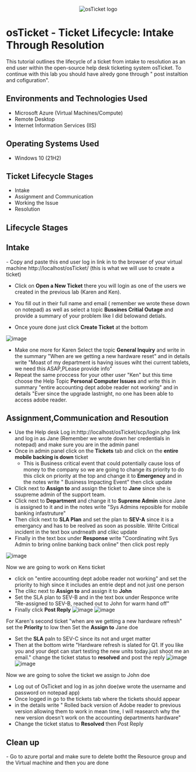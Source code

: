 <p align="center">
<img src="https://i.imgur.com/Clzj7Xs.png" alt="osTicket logo"/>
</p>

<h1>osTicket - Ticket Lifecycle: Intake Through Resolution</h1>
This tutorial outlines the lifecycle of a ticket from intake to resolution as an end user within the open-source help desk ticketing system osTicket. To continue with this lab you should have alredy gone through " post instaltion and cofiguration". <br />



<h2>Environments and Technologies Used</h2>

- Microsoft Azure (Virtual Machines/Compute)
- Remote Desktop
- Internet Information Services (IIS)

<h2>Operating Systems Used </h2>

- Windows 10</b> (21H2)

<h2>Ticket Lifecycle Stages</h2>

- Intake
- Assignment and Communication
- Working the Issue
- Resolution

<h2>Lifecycle Stages</h2>
  
  <p>
  
   <h2>Intake</h2>
  - Copy and paste this end user log in link in to the browser of your virtual machine http://localhost/osTicket/ (this is what we will use to create a ticket)
  
  - Click on **Open a New Ticket** there you will login as one of the users we created in the previous lab (Karen and Ken).
 
  - You fill out in their full name and email ( remember we wrote these down on notepad) as well as select a topic **Bussines Critial Outage** and provide a summary of your problem like I did belowand detials.
  
  - Once youre done just click **Create Ticket** at the bottom
       
  ![image](https://github.com/Andrea-Decasenave/ticket-lifecycle/assets/150068516/aaecf06d-83fd-455d-a81c-a71a48c55567)
  
- Make one more for Karen Select the topic **General Inquiry** and write in the summary "When are we getting a new hardware reset" and in details write "Moast of my department is having issues wiht thei current tablets, we need this ASAP,PLease provide info" 
- Repeat the same proccess for your other user "Ken" but this time choose the Help Topic **Personal Computer Issues** and write this in summary "entire accounting dept adobe reader not working" and in details "Ever since the upgrade lastnight, no one has been able to access adobe reader.

  
<h2>Assignment,Communication and Resoution</h2>

- Use the Help desk Log in:http://localhost/osTicket/scp/login.php link and log in as Jane (Remember we wrote down her credentials in notepad) and make sure you are in the admin panel
- Once in admin panel click on the **Tickets** tab and click on the **entire mobile backing is down** ticket
   - This is Business critical event that could potentially cause loss of money to the company so we are going to change its priority to do this click on priority at the top and change it to **Emergency** and in the notes write " Business Impacting Event" then click update
- Click next to **Assign to** and assign the ticket to **Jane** since she is ssupreme admin of the support team.
- Click next to **Department** and change it to **Supreme Admin** since Jane is assigned to it and in the notes write "Sys Admins reposible for mobile banking infastruture"
- Then click next to **SLA Plan** and set the plan to **SEV-A** since it is a emergancy and has to be reolved as soon as possible. Write Critical incident in the text box undrneath and clikc update
- Finally in the text box under **Response** write "Coordinating wiht Sys Admin to bring online banking back online" then click post reply

![image](https://github.com/Andrea-Decasenave/ticket-lifecycle/assets/150068516/43fd6e92-ca29-42bf-a68c-c99f20fc271e)

  Now we are going to work on Kens ticket
  - click on "entire accounting dept adobe reader not working"  and set the priority to high since it includes an entrie dept and not just one person
  - The clikc next to **Assign to** and assign it to **John**
  - Set the SLA plan to SEV-B and in the text box under Responce write "Re-assigned to SEV-B, reached out to John for warm hand off"
  - Finally click **Post Reply**
![image](https://github.com/Andrea-Decasenave/ticket-lifecycle/assets/150068516/1b814dd2-e680-4dcf-b07e-23a7801c1bad)
![image](https://github.com/Andrea-Decasenave/ticket-lifecycle/assets/150068516/5f8951f2-5ba7-4404-b60c-26dff9d65cb6)


  
  
  
  
  
  For Karen's second ticket "when are we getting a new hardware refresh" set the **Priority** to low then Set the **Assign to** Jane doe
- Set the **SLA** paln to SEV-C since its not and urget matter
- Then at the bottom wirte "Hardware refresh is slated for Q1. If you like you and your dept can start testing the new units today.just shoot me an email." change the ticket status to **resolved** and post the reply
![image](https://github.com/Andrea-Decasenave/ticket-lifecycle/assets/150068516/2887c2e4-9ee9-47ce-9df0-43843a7e966e)
![image](https://github.com/Andrea-Decasenave/ticket-lifecycle/assets/150068516/c19e9539-985c-42ce-97f6-f303f2009469)



Now we are going to solve the ticket we assign to John doe

- Log out of OsTicket and log in as john doe(we wrote the username and password on notepad app)
- Once logged in go to the tickets tab where the tickets should appear
- in  the details write " Rolled back version of Adobe reader to previous version allowing them to work in mean time, I will reasearch why the new version doesn't work on the accounting departments hardware"
- Change the ticket status to **Resolved** then Post Reply


<h2>Clean up</h2>
- Go to azure portal and make sure to delete botht the Resource group and the Virtual machine and then you are done
  

